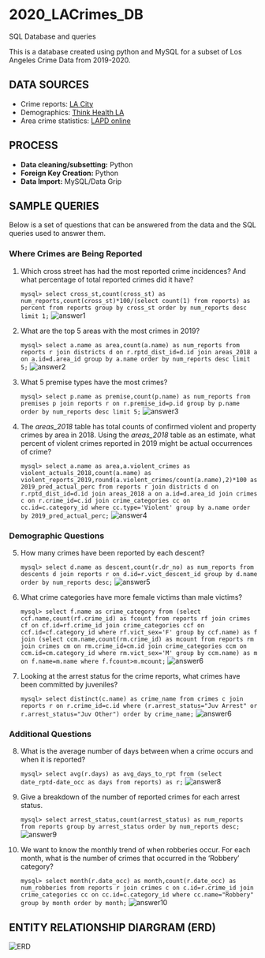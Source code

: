 # 2020_LACrimes_DB
SQL Database and queries

This is a database created using python and MySQL for a subset of Los Angeles Crime Data from 2019-2020.

## DATA SOURCES

- Crime reports: [LA City](https://data.lacity.org/A-Safe-City/Crime-Data-from-2010-to-2019/63jg-8b9z)
- Demographics: [Think Health LA](https://www.thinkhealthla.org/demographicdata?id=256&sectionId=941#sectionPiece_197)
- Area crime statistics: [LAPD online](http://www.lapdonline.org/crime_mapping_and_compstat)

## PROCESS

- **Data cleaning/subsetting:** Python
- **Foreign Key Creation:** Python
- **Data Import:** MySQL/Data Grip


## SAMPLE QUERIES

Below is a set of questions that can be answered from the data and the SQL queries used to answer them.

### Where Crimes are Being Reported

1.  Which cross street has had the most reported crime incidences? And what percentage of total reported crimes did it have?

    `mysql> select cross_st,count(cross_st) as num_reports,count(cross_st)*100/(select count(1) from reports) as percent from reports group by cross_st order by num_reports desc limit 1;`
    ![answer1](images/1.png)
    
2.	What are the top 5 areas with the most crimes in 2019?

    `mysql> select a.name as area,count(a.name) as num_reports from reports r join districts d on r.rptd_dist_id=d.id join areas_2018 a on a.id=d.area_id group by a.name order by num_reports desc limit 5;`
    ![answer2](images/2.png)
    
3.	What 5 premise types have the most crimes?

    `mysql> select p.name as premise,count(p.name) as num_reports from premises p join reports r on r.premise_id=p.id group by p.name order by num_reports desc limit 5;`
    ![answer3](images/3.png)
    
4.	The *areas_2018* table has total counts of confirmed violent and property crimes by area in 2018. Using the *areas_2018* table as an estimate, what percent of violent crimes reported in 2019 might be actual occurrences of crime?

    `mysql> select a.name as area,a.violent_crimes as violent_actuals_2018,count(a.name) as violent_reports_2019,round(a.violent_crimes/count(a.name),2)*100 as 2019_pred_actual_perc from reports r join districts d on r.rptd_dist_id=d.id join areas_2018 a on a.id=d.area_id join crimes c on r.crime_id=c.id join crime_categories cc on cc.id=c.category_id where cc.type='Violent' group by a.name order by 2019_pred_actual_perc;`
    ![answer4](images/4.png)

### Demographic Questions

5.	How many crimes have been reported by each descent?

    `mysql> select d.name as descent,count(r.dr_no) as num_reports from descents d join reports r on d.id=r.vict_descent_id group by d.name order by num_reports desc;`
    ![answer5](images/5.png)
    
6.	What crime categories have more female victims than male victims?

    `mysql> select f.name as crime_category from (select ccf.name,count(rf.crime_id) as fcount from reports rf join crimes cf on cf.id=rf.crime_id join crime_categories ccf on ccf.id=cf.category_id where rf.vict_sex='F' group by ccf.name) as f join (select ccm.name,count(rm.crime_id) as mcount from reports rm join crimes cm on rm.crime_id=cm.id join crime_categories ccm on ccm.id=cm.category_id where rm.vict_sex='M' group by ccm.name) as m on f.name=m.name where f.fcount>m.mcount;`
    ![answer6](images/6.png)
    
7.	Looking at the arrest status for the crime reports, what crimes have been committed by juveniles?

    `mysql> select distinct(c.name) as crime_name from crimes c join reports r on r.crime_id=c.id where (r.arrest_status="Juv Arrest" or r.arrest_status="Juv Other") order by crime_name;`
    ![answer6](images/7.png)

### Additional Questions

8.	What is the average number of days between when a crime occurs and when it is reported?

    `mysql> select avg(r.days) as avg_days_to_rpt from (select date_rptd-date_occ as days from reports) as r;`
    ![answer8](images/8.png)
    
9.	Give a breakdown of the number of reported crimes for each arrest status.

    `mysql> select arrest_status,count(arrest_status) as num_reports from reports group by arrest_status order by num_reports desc;`
    ![answer9](images/9.png)
    
10.	We want to know the monthly trend of when robberies occur. For each month, what is the number of crimes that occurred in the ‘Robbery’ category?

    `mysql> select month(r.date_occ) as month,count(r.date_occ) as num_robberies from reports r join crimes c on c.id=r.crime_id join crime_categories cc on cc.id=c.category_id where cc.name="Robbery" group by month order by month;`
    ![answer10](images/10.png)


## ENTITY RELATIONSHIP DIARGRAM (ERD)

![ERD](images/erd.png)


